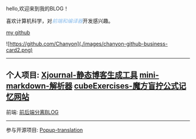 hello,欢迎来到我的BLOG！

<p>喜欢计算机科学，对<em style="color: #89bcec">前端和编译器</em>开发感兴趣。</p>
<p><a href="https://github.com/Chanyon">my github</a></p>

![https://github.com/Chanyon](./images/chanyon-github-business-card2.png)

---

个人项目:
[Xjournal-静态博客生成工具](https://github.com/Chanyon/Xjournal)
[mini-markdown-解析器](https://github.com/Chanyon/minimd-zig)
[cubeExercises-魔方盲拧公式记忆网站](https://github.com/Chanyon/cubeExercises)
---

前端:
[前后端分离BLOG](https://github.com/Chanyon/go\_web\_blog)


-----

参与开源项目:
[Popup-translation](https://github.com/fzdwx/popup-translation)
